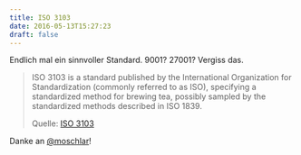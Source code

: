 ```yaml
---
title: ISO 3103
date: 2016-05-13T15:27:23
draft: false
---
```


Endlich mal ein sinnvoller Standard. 9001? 27001? Vergiss das.


> ISO 3103 is a standard published by the International Organization for
> Standardization (commonly referred to as ISO), specifying a standardized
> method for brewing tea, possibly sampled by the standardized methods
> described in ISO 1839.
>
> Quelle: [ISO 3103](https://en.m.wikipedia.org/wiki/ISO_3103)

Danke an [@moschlar](http://twitter.com/moschlar)!
